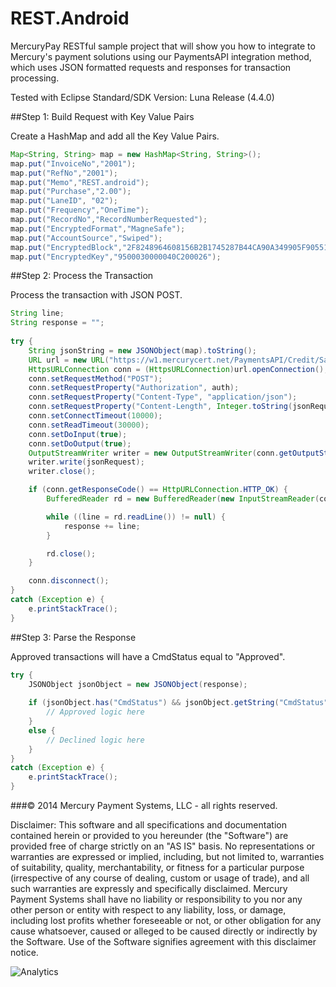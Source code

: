 REST.Android
============

MercuryPay RESTful sample project that will show you how to integrate to Mercury's payment solutions using our PaymentsAPI integration method, which uses JSON formatted requests and responses for transaction processing.

Tested with Eclipse Standard/SDK Version: Luna Release (4.4.0)

##Step 1: Build Request with Key Value Pairs
  
Create a HashMap and add all the Key Value Pairs.
  
```Java
Map<String, String> map = new HashMap<String, String>();
map.put("InvoiceNo","2001");
map.put("RefNo","2001");
map.put("Memo","REST.android");
map.put("Purchase","2.00");
map.put("LaneID", "02");
map.put("Frequency","OneTime");
map.put("RecordNo","RecordNumberRequested");
map.put("EncryptedFormat","MagneSafe");
map.put("AccountSource","Swiped");
map.put("EncryptedBlock","2F8248964608156B2B1745287B44CA90A349905F905514ABE3979D7957F13804705684B1C9D5641C");
map.put("EncryptedKey","9500030000040C200026");
```
  
##Step 2: Process the Transaction

Process the transaction with JSON POST.

```Java
String line;
String response = "";
		
try {
	String jsonString = new JSONObject(map).toString();
	URL url = new URL("https://w1.mercurycert.net/PaymentsAPI/Credit/Sale");
	HttpsURLConnection conn = (HttpsURLConnection)url.openConnection();
	conn.setRequestMethod("POST");
	conn.setRequestProperty("Authorization", auth);
	conn.setRequestProperty("Content-Type", "application/json");
	conn.setRequestProperty("Content-Length", Integer.toString(jsonRequest.getBytes().length));
	conn.setConnectTimeout(10000);
	conn.setReadTimeout(30000);
	conn.setDoInput(true);
	conn.setDoOutput(true);
	OutputStreamWriter writer = new OutputStreamWriter(conn.getOutputStream());
	writer.write(jsonRequest);
	writer.close();

	if (conn.getResponseCode() == HttpURLConnection.HTTP_OK) {
		BufferedReader rd = new BufferedReader(new InputStreamReader(conn.getInputStream()));

		while ((line = rd.readLine()) != null) {
			response += line;
		}

		rd.close();	
	}

	conn.disconnect();
}
catch (Exception e) {
	e.printStackTrace();
}
```

##Step 3: Parse the Response

Approved transactions will have a CmdStatus equal to "Approved".

```Java
try {
	JSONObject jsonObject = new JSONObject(response);
			
	if (jsonObject.has("CmdStatus") && jsonObject.getString("CmdStatus").equals("Approved")) {
		// Approved logic here
	} 
	else {
		// Declined logic here
	}
}
catch (Exception e) {
	e.printStackTrace();
}
```

###© 2014 Mercury Payment Systems, LLC - all rights reserved.

Disclaimer:
This software and all specifications and documentation contained herein or provided to you hereunder (the "Software") are provided free of charge strictly on an "AS IS" basis. No representations or warranties are expressed or implied, including, but not limited to, warranties of suitability, quality, merchantability, or fitness for a particular purpose (irrespective of any course of dealing, custom or usage of trade), and all such warranties are expressly and specifically disclaimed. Mercury Payment Systems shall have no liability or responsibility to you nor any other person or entity with respect to any liability, loss, or damage, including lost profits whether foreseeable or not, or other obligation for any cause whatsoever, caused or alleged to be caused directly or indirectly by the Software. Use of the Software signifies agreement with this disclaimer notice.

![Analytics](https://ga-beacon.appspot.com/UA-60858025-26/REST.Android/readme?pixel)
